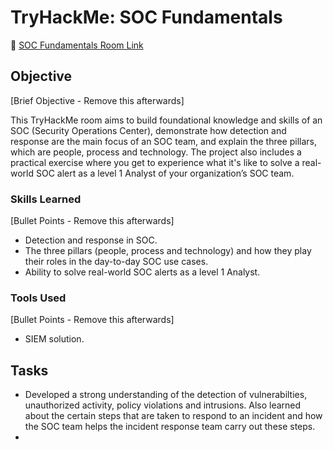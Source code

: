# TryHackMe: SOC Fundamentals
🔗 [SOC Fundamentals Room Link](https://tryhackme.com/room/socfundamentals)

## Objective
[Brief Objective - Remove this afterwards]

This TryHackMe room aims to build foundational knowledge and skills of an SOC (Security Operations Center), demonstrate how detection and response are the main focus of an SOC team, and explain the three pillars, which are people, process and technology. The project also includes a practical exercise where you get to experience what it's like to solve a real-world SOC alert as a level 1 Analyst of your organization’s SOC team.

### Skills Learned
[Bullet Points - Remove this afterwards]

- Detection and response in SOC.
- The three pillars (people, process and technology) and how they play their roles in the day-to-day SOC use cases.
- Ability to solve real-world SOC alerts as a level 1 Analyst.

### Tools Used
[Bullet Points - Remove this afterwards]

-  SIEM solution.

## Tasks
- Developed a strong understanding of the detection of vulnerabilties, unauthorized activity, policy violations and intrusions. Also learned about the certain steps that are taken to respond to an incident and how the SOC team helps the incident response team carry out these steps.
- 
